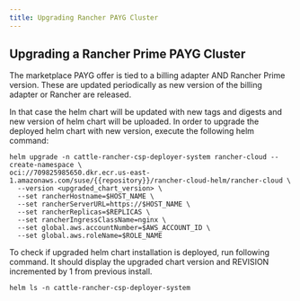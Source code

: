 ```yaml
---
title: Upgrading Rancher PAYG Cluster
---
```


## Upgrading a Rancher Prime PAYG Cluster

The marketplace PAYG offer is tied to a billing adapter AND Rancher Prime version. These are updated periodically as new version of the billing adapter or Rancher are released.

In that case the helm chart will be updated with new tags and digests and new version of helm chart will be uploaded. In order to upgrade the deployed helm chart with new version, execute the following helm command:

```shell
helm upgrade -n cattle-rancher-csp-deployer-system rancher-cloud --create-namespace \
oci://709825985650.dkr.ecr.us-east-1.amazonaws.com/suse/{{repository}}/rancher-cloud-helm/rancher-cloud \
  --version <upgraded_chart_version> \
  --set rancherHostname=$HOST_NAME \
  --set rancherServerURL=https://$HOST_NAME \
  --set rancherReplicas=$REPLICAS \
  --set rancherIngressClassName=nginx \
  --set global.aws.accountNumber=$AWS_ACCOUNT_ID \
  --set global.aws.roleName=$ROLE_NAME
```

To check if upgraded helm chart installation is deployed, run following command. It should display the upgraded chart version and REVISION incremented by 1 from previous install.

```
helm ls -n cattle-rancher-csp-deployer-system
```
